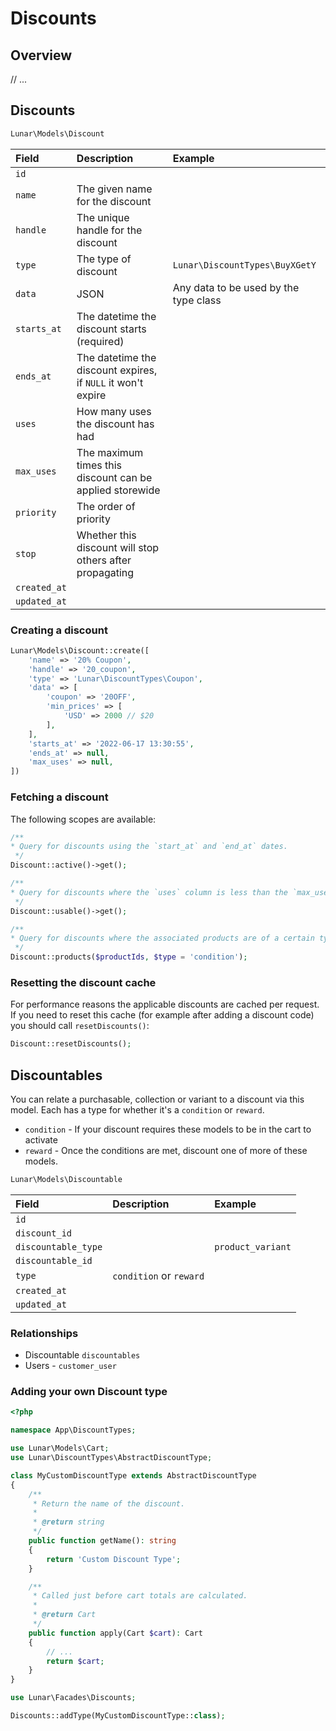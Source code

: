 # Discounts

## Overview

// ...

## Discounts

```php
Lunar\Models\Discount
```

| Field        | Description                                                  | Example                               |
|:-------------|:-------------------------------------------------------------|:--------------------------------------|
| `id`         |                                                              |                                       |
| `name`       | The given name for the discount                              |                                       |
| `handle`     | The unique handle for the discount                           |                                       |
| `type`       | The type of discount                                         | `Lunar\DiscountTypes\BuyXGetY`        |
| `data`       | JSON                                                         | Any data to be used by the type class |
| `starts_at`  | The datetime the discount starts (required)                  |                                       |
| `ends_at`    | The datetime the discount expires, if `NULL` it won't expire |                                       |
| `uses`       | How many uses the discount has had                           |                                       |
| `max_uses`   | The maximum times this discount can be applied storewide     |                                       |
| `priority`   | The order of priority                                        |                                       |
| `stop`       | Whether this discount will stop others after propagating     |                                       |
| `created_at` |                                                              |                                       |
| `updated_at` |                                                              |                                       |

### Creating a discount

```php
Lunar\Models\Discount::create([
    'name' => '20% Coupon',
    'handle' => '20_coupon',
    'type' => 'Lunar\DiscountTypes\Coupon',
    'data' => [
        'coupon' => '20OFF',
        'min_prices' => [
            'USD' => 2000 // $20
        ],
    ],
    'starts_at' => '2022-06-17 13:30:55',
    'ends_at' => null,
    'max_uses' => null,
])
```

### Fetching a discount

The following scopes are available:

```php
/**
* Query for discounts using the `start_at` and `end_at` dates.
 */
Discount::active()->get();

/**
* Query for discounts where the `uses` column is less than the `max_uses` column or `max_uses` is null.
 */
Discount::usable()->get();

/**
* Query for discounts where the associated products are of a certain type, based on given product ids.
 */
Discount::products($productIds, $type = 'condition');
```

### Resetting the discount cache

For performance reasons the applicable discounts are cached per request. If you need to reset this cache (for example after adding a discount code) you should call `resetDiscounts()`:

```php
Discount::resetDiscounts();
```

## Discountables

You can relate a purchasable, collection or variant to a discount via this model. Each has a type for whether it's a `condition` or `reward`.

- `condition` - If your discount requires these models to be in the cart to activate
- `reward` - Once the conditions are met, discount one of more of these models.

```php
Lunar\Models\Discountable
```

| Field               | Description             | Example                       |
|:--------------------|:------------------------|:------------------------------|
| `id`                |                         |                               |
| `discount_id`       |                         |                               |
| `discountable_type` |                         | `product_variant`             |
| `discountable_id`   |                         |                               |
| `type`              | `condition` or `reward` |                               |
| `created_at`        |                         |                               |
| `updated_at`        |                         |                               |

### Relationships

- Discountable `discountables`
- Users - `customer_user`

### Adding your own Discount type

```php
<?php

namespace App\DiscountTypes;

use Lunar\Models\Cart;
use Lunar\DiscountTypes\AbstractDiscountType;

class MyCustomDiscountType extends AbstractDiscountType
{
    /**
     * Return the name of the discount.
     *
     * @return string
     */
    public function getName(): string
    {
        return 'Custom Discount Type';
    }

    /**
     * Called just before cart totals are calculated.
     *
     * @return Cart
     */
    public function apply(Cart $cart): Cart
    {
        // ...
        return $cart;
    }
}
```

```php
use Lunar\Facades\Discounts;

Discounts::addType(MyCustomDiscountType::class);
```

